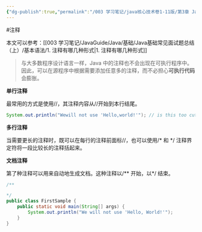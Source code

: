 ```yaml
---
{"dg-publish":true,"permalink":"/003 学习笔记/java核心技术卷1-11版/第3章 Java的基本程序设计结构/3.2 注释/3.2 注释/","dgPassFrontmatter":true,"created":"2024-04-03T15:38:24.707+08:00","updated":"2024-06-01T10:30:12.296+08:00"}
---
```


#注释

本文可以参考：[[003 学习笔记/JavaGuide/Java/基础/Java基础常见面试题总结（上）/基本语法/1. 注释有哪几种形式\|1. 注释有哪几种形式]]

>与大多数程序设计语言一样，Java 中的注释也不会出现在可执行程序中。因此，可以在源程序中根据需要添加任意多的注释，而不必担心**可执行代码**会膨胀。

**单行注释**

最常用的方式是使用//，其注释内容从//开始到本行结尾。

```java
System.out.println("Wewill not use 'Hello,world!'"); // is this too cute?
```

**多行注释**

当需要更长的注释时，既可以在每行的注释前面标//，也可以使用/\* 和 \*/ 注释界定符将一段比较长的注释括起来。

**文档注释**

第了种注释可以用来自动地生成文档。这种注释以/** 开始，以*/ 结束。

```java
/**

*/
public class FirstSample {
	public static void main(String[] args) {
		System.out.println("We will not use 'Hello, World!'"); 
	}
}
```